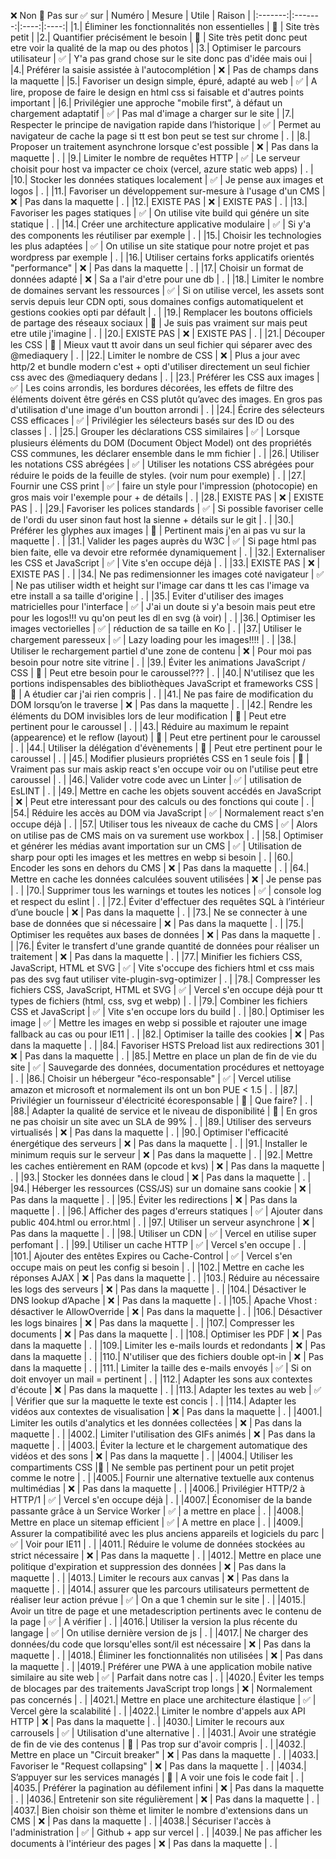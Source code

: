 ❌ Non
🧢 Pas sur
✅ sur
| Numéro | Mesure | Utile  | Raison |
|:-------:|:-------:|:----:|:----:|
|1.| Éliminer les fonctionnalités non essentielles  | 🧢 | Site très petit |
|2.| Quantifier précisément le besoin  | 🧢 | Site très petit donc peut etre voir la qualité de la map ou des photos |
|3.| Optimiser le parcours utilisateur  | ✅ | Y'a pas grand chose sur le site donc pas d'idée mais oui |
|4.| Préférer la saisie assistée à l'autocomplétion  | ❌ | Pas de champs dans la maquette |
|5.| Favoriser un design simple, épuré, adapté au web  | ✅ | A lire, propose de faire le design en html css si faisable et d'autres points important |
|6.| Privilégier une approche "mobile first", à défaut un chargement adaptatif  | ✅ | Pas mal d'image a charger sur le site |
|7.| Respecter le principe de navigation rapide dans l’historique | ✅ | Permet au navigateur de cache la page si tt est bon peut se test sur chrome | . | 
|8.| Proposer un traitement asynchrone lorsque c'est possible | ❌ | Pas dans la maquette | . | 
|9.| Limiter le nombre de requêtes HTTP | ✅ | Le serveur choisit pour host va impacter ce choix (vercel, azure static web apps) | . | 
|10.| Stocker les données statiques localement | ✅ | Je pense aux images et logos | . | 
|11.| Favoriser un développement sur-mesure à l'usage d'un CMS | ❌ | Pas dans la maquette | . | 
|12.| EXISTE PAS | ❌ | EXISTE PAS | . | 
|13.| Favoriser les pages statiques | ✅ | On utilise vite build qui génére un site statique | . | 
|14.| Créer une architecture applicative modulaire | ✅ | Si y'a des components les réutiliser par exemple | . | 
|15.| Choisir les technologies les plus adaptées | ✅ | On utilise un site statique pour notre projet et pas wordpress par exemple | . | 
|16.| Utiliser certains forks applicatifs orientés "performance" | ❌ | Pas dans la maquette | . | 
|17.| Choisir un format de données adapté | ❌ | Sa a l'air d'etre pour une db | . | 
|18.| Limiter le nombre de domaines servant les ressources | ✅ | Si on utilise vercel, les assets sont servis depuis leur CDN opti, sous domaines configs automatiquelent et gestions cookies opti par défault | . | 
|19.| Remplacer les boutons officiels de partage des réseaux sociaux | 🧢 | Je suis pas vraiment sur mais peut etre utile j'imagine | . | 
|20.| EXISTE PAS | ❌ | EXISTE PAS | . | 
|21.| Découper les CSS | 🧢 | Mieux vaut tt avoir dans un seul fichier qui séparer avec des  @mediaquery | . | 
|22.| Limiter le nombre de CSS | ❌ | Plus a jour avec http/2 et bundle modern c'est + opti d'utiliser directement un seul fichier css avec des @mediaquery dedans | . | 
|23.| Préférer les CSS aux images | ✅ | Les coins arrondis, les bordures décorées, les effets de filtre des éléments doivent être gérés en CSS plutôt qu’avec des images. En gros pas d'utilisation d'une image d'un boutton arrondi | . | 
|24.| Écrire des sélecteurs CSS efficaces | ✅ | Privilégier les sélecteurs basés sur des ID ou des classes | . | 
|25.| Grouper les déclarations CSS similaires | ✅ | Lorsque plusieurs éléments du DOM (Document Object Model) ont des propriétés CSS communes, les déclarer ensemble dans le mm fichier | . | 
|26.| Utiliser les notations CSS abrégées | ✅ | Utiliser les notations CSS abrégées pour réduire le poids de la feuille de styles. (voir num pour exemple) | . | 
|27.| Fournir une CSS print | ✅ | faire un style pour l'impression (photocopie) en gros mais voir l'exemple pour + de détails | . | 
|28.| EXISTE PAS | ❌ | EXISTE PAS | . | 
|29.| Favoriser les polices standards | ✅ | Si possible favoriser celle de l'ordi du user sinon faut host la sienne + détails sur le git  | . | 
|30.| Préférer les glyphes aux images | 🧢 | Pertinent mais j'en ai pas vu sur la maquette | . | 
|31.| Valider les pages auprès du W3C | ✅ | Si page html pas bien faite, elle va devoir etre reformée dynamiquement | . | 
|32.| Externaliser les CSS et JavaScript | ✅ | Vite s'en occupe déjà | . | 
|33.| EXISTE PAS | ❌ | EXISTE PAS | . | 
|34.| Ne pas redimensionner les images coté navigateur | ✅ | Ne pas utiliser width et height sur l'image car dans tt les cas l'image va etre install a sa taille d'origine | . | 
|35.| Eviter d'utiliser des images matricielles pour l'interface | ✅ | J'ai un doute si y'a besoin mais peut etre pour les logos!!! vu qu'on peut les dl en svg (à voir) | . | 
|36.| Optimiser les images vectorielles | ✅ | réduction de sa taille en Ko | . | 
|37.| Utiliser le chargement paresseux | ✅ | Lazy loading pour les images!!!! | . | 
|38.| Utiliser le rechargement partiel d'une zone de contenu | ❌ | Pour moi pas besoin pour notre site vitrine | . | 
|39.| Éviter les animations JavaScript / CSS | 🧢 | Peut etre besoin pour le caroussel??? | . | 
|40.| N'utilisez que les portions indispensables des bibliothèques JavaScript et frameworks CSS | 🧢 | A étudier car j'ai rien compris | . | 
|41.| Ne pas faire de modification du DOM lorsqu’on le traverse | ❌ | Pas dans la maquette | . | 
|42.| Rendre les éléments du DOM invisibles lors de leur modification | 🧢 | Peut etre pertinent pour le caroussel | . | 
|43.| Réduire au maximum le repaint (appearence) et le reflow (layout) | 🧢 | Peut etre pertinent pour le caroussel | . | 
|44.| Utiliser la délégation d'évènements | 🧢 | Peut etre pertinent pour le caroussel | . | 
|45.| Modifier plusieurs propriétés CSS en 1 seule fois | 🧢 | Vraiment pas sur mais askip react s'en occupe voir ou on l'utilise peut etre caroussel | . | 
|46.| Valider votre code avec un Linter | ✅ | utilisation de EsLINT | . | 
|49.| Mettre en cache les objets souvent accédés en JavaScript | ❌ | Peut etre interessant pour des calculs ou des fonctions qui coute | . | 
|54.| Réduire les accès au DOM via JavaScript | ✅ | Normalement react s'en occupe déjà | . | 
|57.| Utiliser tous les niveaux de cache du CMS | ✅ | Alors on utilise pas de CMS mais on va surement use workbox | . | 
|58.| Optimiser et générer les médias avant importation sur un CMS | ✅ | Utilisation de sharp pour opti les images et les mettres en webp si besoin | . | 
|60.| Encoder les sons en dehors du CMS | ❌ | Pas dans la maquette | . | 
|64.| Mettre en cache les données calculées souvent utilisées | ❌ | Je pense pas | . | 
|70.| Supprimer tous les warnings et toutes les notices | ✅ | console log et respect du eslint | . | 
|72.| Éviter d'effectuer des requêtes SQL à l’intérieur d’une boucle | ❌ | Pas dans la maquette | . | 
|73.| Ne se connecter à une base de données que si nécessaire | ❌ | Pas dans la maquette | . | 
|75.| Optimiser les requêtes aux bases de données | ❌ | Pas dans la maquette | . | 
|76.| Éviter le transfert d'une grande quantité de données pour réaliser un traitement | ❌ | Pas dans la maquette | . | 
|77.| Minifier les fichiers CSS, JavaScript, HTML et SVG | ✅ | Vite s'occupe des fichiers html et css mais pas des svg faut utiliser vite-plugin-svg-optimizer | . | 
|78.| Compresser les fichiers CSS, JavaScript, HTML et SVG | ✅ | Vercel s'en occupe déjà pour tt types de fichiers (html, css, svg et webp) | . | 
|79.| Combiner les fichiers CSS et JavaScript | ✅ | Vite s'en occupe lors du build | . | 
|80.| Optimiser les image | ✅ | Mettre les images en webp si possible et rajouter une image fallback au cas ou pour IE11 | . | 
|82.| Optimiser la taille des cookies | ❌ | Pas dans la maquette | . | 
|84.| Favoriser HSTS Preload list aux redirections 301 | ❌ | Pas dans la maquette | . | 
|85.| Mettre en place un plan de fin de vie du site | ✅ | Sauvegarde des données, documentation procédures et nettoyage | . | 
|86.| Choisir un hébergeur "éco-responsable" | ✅ | Vercel utilise amazon et microsoft et normalement ils ont un bon PUE < 1.5 | . | 
|87.| Privilégier un fournisseur d'électricité écoresponsable | 🧢 | Que faire? | . | 
|88.| Adapter la qualité de service et le niveau de disponibilité | 🧢 | En gros ne pas choisir un site avec un SLA de 99% | . | 
|89.| Utiliser des serveurs virtualisés | ❌ | Pas dans la maquette | . | 
|90.| Optimiser l'efficacité énergétique des serveurs | ❌ | Pas dans la maquette | . | 
|91.| Installer le minimum requis sur le serveur | ❌ | Pas dans la maquette | . | 
|92.| Mettre les caches entièrement en RAM (opcode et kvs) | ❌ | Pas dans la maquette | . | 
|93.| Stocker les données dans le cloud | ❌ | Pas dans la maquette | . | 
|94.| Héberger les ressources (CSS/JS) sur un domaine sans cookie | ❌ | Pas dans la maquette | . | 
|95.| Éviter les redirections | ❌ | Pas dans la maquette | . | 
|96.| Afficher des pages d'erreurs statiques | ✅ | Ajouter dans public 404.html ou error.html | . | 
|97.| Utiliser un serveur asynchrone | ❌ | Pas dans la maquette | . | 
|98.| Utiliser un CDN | ✅ | Vercel en utilise super perfomant | . | 
|99.| Utiliser un cache HTTP | ✅ | Vercel s'en occupe | . | 
|101.| Ajouter des entêtes Expires ou Cache-Control | ✅ | Vercel s'en occupe mais on peut les config si besoin | . | 
|102.| Mettre en cache les réponses AJAX | ❌ | Pas dans la maquette | . | 
|103.| Réduire au nécessaire les logs des serveurs | ❌ | Pas dans la maquette | . | 
|104.| Désactiver le DNS lookup d’Apache | ❌ | Pas dans la maquette | . | 
|105.| Apache Vhost : désactiver le AllowOverride | ❌ | Pas dans la maquette | . | 
|106.| Désactiver les logs binaires | ❌ | Pas dans la maquette | . | 
|107.| Compresser les documents | ❌ | Pas dans la maquette | . | 
|108.| Optimiser les PDF | ❌ | Pas dans la maquette | . | 
|109.| Limiter les e-mails lourds et redondants | ❌ | Pas dans la maquette | . | 
|110.| N'utiliser que des fichiers double opt-in | ❌ | Pas dans la maquette | . | 
|111.| Limiter la taille des e-mails envoyés | ✅ | Si on doit envoyer un mail = pertinent | . | 
|112.| Adapter les sons aux contextes d'écoute | ❌ | Pas dans la maquette | . | 
|113.| Adapter les textes au web | ✅ | Vérifier que sur la maquette le texte est concis | . | 
|114.| Adapter les vidéos aux contextes de visualisation | ❌ | Pas dans la maquette | . | 
|4001.| Limiter les outils d'analytics et les données collectées | ❌ | Pas dans la maquette | . | 
|4002.| Limiter l'utilisation des GIFs animés | ❌ | Pas dans la maquette | . | 
|4003.| Éviter la lecture et le chargement automatique des vidéos et des sons | ❌ | Pas dans la maquette | . | 
|4004.| Utiliser les compartiments CSS |🧢 | Ne semble pas pertinent pour un petit projet comme le notre | . | 
|4005.| Fournir une alternative textuelle aux contenus multimédias | ❌ | Pas dans la maquette | . | 
|4006.| Privilégier HTTP/2 à HTTP/1 | ✅ | Vercel s'en occupe déjà | . | 
|4007.| Économiser de la bande passante grâce à un Service Worker | ✅ | a mettre en place | . | 
|4008.| Mettre en place un sitemap efficient | ✅ | A mettre en place | . | 
|4009.| Assurer la compatibilité avec les plus anciens appareils et logiciels du parc | ✅ | Voir pour IE11 | . | 
|4011.| Réduire le volume de données stockées au strict nécessaire | ❌ | Pas dans la maquette | . | 
|4012.| Mettre en place une politique d'expiration et suppression des données | ❌ | Pas dans la maquette | . | 
|4013.| Limiter le recours aux canvas | ❌ | Pas dans la maquette | . | 
|4014.| assurer que les parcours utilisateurs permettent de réaliser leur action prévue | ✅ | On a que 1 chemin sur le site | . | 
|4015.| Avoir un titre de page et une metadescription pertinents avec le contenu de la page | ✅ | A vérifier | . | 
|4016.| Utiliser la version la plus récente du langage | ✅ | On utilise dernière version de js | . | 
|4017.| Ne charger des données/du code que lorsqu'elles sont/il est nécessaire | ❌ | Pas dans la maquette | . | 
|4018.| Éliminer les fonctionnalités non utilisées | ❌ | Pas dans la maquette | . | 
|4019.| Préférer une PWA à une application mobile native similaire au site web | ✅ | Parfait dans notre cas | . | 
|4020.| Éviter les temps de blocages par des traitements JavaScript trop longs | ❌ | Normalement pas concernés | . | 
|4021.| Mettre en place une architecture élastique | ✅ | Vercel gère la scalabilité | . | 
|4022.| Limiter le nombre d'appels aux API HTTP | ❌ | Pas dans la maquette | . | 
|4030.| Limiter le recours aux carrousels | ✅ | Utilisation d'une alternative | . | 
|4031.| Avoir une stratégie de fin de vie des contenus | 🧢 | Pas trop sur d'avoir compris | . | 
|4032.| Mettre en place un "Circuit breaker" | ❌ | Pas dans la maquette | . | 
|4033.| Favoriser le "Request collapsing" | ❌ | Pas dans la maquette | . | 
|4034.| S’appuyer sur les services managés | 🧢 | A voir une fois le code fait | . | 
|4035.| Préférer la pagination au défilement infini | ❌ | Pas dans la maquette | . | 
|4036.| Entretenir son site régulièrement | ❌ | Pas dans la maquette | . | 
|4037.| Bien choisir son thème et limiter le nombre d'extensions dans un CMS | ❌ | Pas dans la maquette | . | 
|4038.| Sécuriser l'accès à l'administration | ✅ | Github + app sur vercel | . | 
|4039.| Ne pas afficher les documents à l'intérieur des pages | ❌ | Pas dans la maquette | . |  
